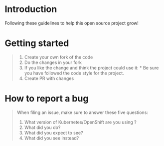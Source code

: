 # Introduction

Following these guidelines to help this open source project grow!

# Getting started

>1. Create your own fork of the code
>2. Do the changes in your fork
>3. If you like the change and think the project could use it:
    * Be sure you have followed the code style for the project.
>4. Create PR with changes

# How to report a bug

> When filing an issue, make sure to answer these five questions:
>
> 1. What version of Kubernetes/OpenShift are you using ?
> 2. What did you do?
> 3. What did you expect to see?
> 4. What did you see instead?
